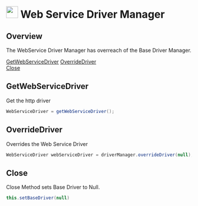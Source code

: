 # <img src="resources/jmaqslogo.jpg" height="32" width="32"> Web Service Driver Manager

## Overview
The WebService Driver Manager has overreach of the Base Driver Manager.

[GetWebServiceDriver](#GetWebServiceDriver) 
[OverrideDriver](#OverrideDriver)  
[Close](#Close)  

## GetWebServiceDriver
Get the http driver
 ```java
WebServiceDriver = getWebServiceDriver();
 ```

## OverrideDriver
Overrides the Web Service Driver
```java
WebServiceDriver webServiceDriver = driverManager.overrideDriver(null);
```

## Close
Close Method sets Base Driver to Null.
```java
this.setBaseDriver(null)
```
